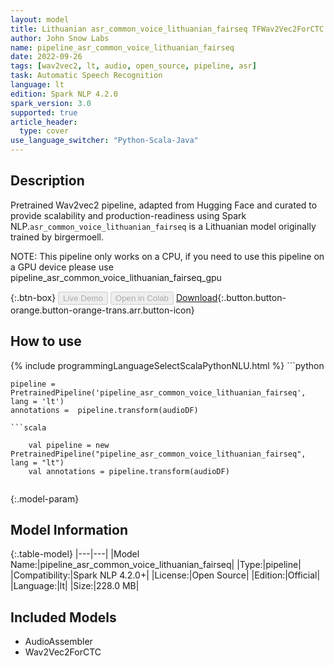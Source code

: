 ```yaml
---
layout: model
title: Lithuanian asr_common_voice_lithuanian_fairseq TFWav2Vec2ForCTC from birgermoell
author: John Snow Labs
name: pipeline_asr_common_voice_lithuanian_fairseq
date: 2022-09-26
tags: [wav2vec2, lt, audio, open_source, pipeline, asr]
task: Automatic Speech Recognition
language: lt
edition: Spark NLP 4.2.0
spark_version: 3.0
supported: true
article_header:
  type: cover
use_language_switcher: "Python-Scala-Java"
---
```


## Description

Pretrained Wav2vec2  pipeline, adapted from Hugging Face and curated to provide scalability and production-readiness using Spark NLP.`asr_common_voice_lithuanian_fairseq` is a Lithuanian model originally trained by birgermoell.

NOTE: This pipeline only works on a CPU, if you need to use this pipeline on a GPU device please use pipeline_asr_common_voice_lithuanian_fairseq_gpu

{:.btn-box}
<button class="button button-orange" disabled>Live Demo</button>
<button class="button button-orange" disabled>Open in Colab</button>
[Download](https://s3.amazonaws.com/auxdata.johnsnowlabs.com/public/models/pipeline_asr_common_voice_lithuanian_fairseq_lt_4.2.0_3.0_1664202882481.zip){:.button.button-orange.button-orange-trans.arr.button-icon}

## How to use



<div class="tabs-box" markdown="1">
{% include programmingLanguageSelectScalaPythonNLU.html %}
```python

    pipeline = PretrainedPipeline('pipeline_asr_common_voice_lithuanian_fairseq', lang = 'lt')
    annotations =  pipeline.transform(audioDF)
    
```
```scala

    val pipeline = new PretrainedPipeline("pipeline_asr_common_voice_lithuanian_fairseq", lang = "lt")
    val annotations = pipeline.transform(audioDF)
    
```
</div>

{:.model-param}
## Model Information

{:.table-model}
|---|---|
|Model Name:|pipeline_asr_common_voice_lithuanian_fairseq|
|Type:|pipeline|
|Compatibility:|Spark NLP 4.2.0+|
|License:|Open Source|
|Edition:|Official|
|Language:|lt|
|Size:|228.0 MB|

## Included Models

- AudioAssembler
- Wav2Vec2ForCTC